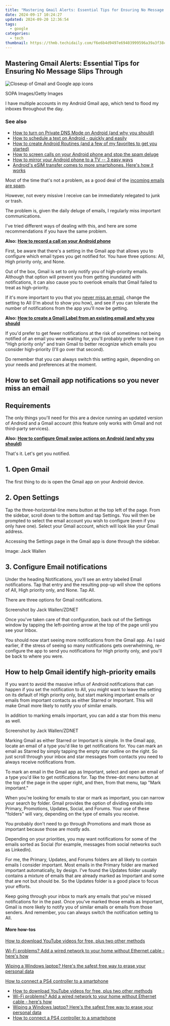 ```yaml
---
title: "Mastering Gmail Alerts: Essential Tips for Ensuring No Message Slips Through"
date: 2024-09-17 10:24:27
updated: 2024-09-20 12:36:54
tags:
  - google
categories:
  - tech
thumbnail: https://thmb.techidaily.com/f6e6b4d9497e69403999596a39a3f38ca99f274b0d3eeb6c66835e6a03fad9ac.jpg
---
```


## Mastering Gmail Alerts: Essential Tips for Ensuring No Message Slips Through

![Closeup of Gmail and Google app icons](https://www.zdnet.com/a/img/resize/b1ffc25e79c4c7f43b4bdb721e4ce4827c02575f/2022/07/28/b79c3bfa-c677-4874-a643-1fd31dd501c4/gmail-and-google-apps.jpg?auto=webp&width=1280)

SOPA Images/Getty Images

I have multiple accounts in my Android Gmail app, which tend to flood my inboxes throughout the day. 

### See also

* [How to turn on Private DNS Mode on Android (and why you should)](https://www.zdnet.com/article/how-to-turn-on-private-dns-mode-on-android-and-why-you-should/)
* [How to schedule a text on Android - quickly and easily](https://www.zdnet.com/article/how-to-schedule-a-text-on-android/)
* [How to create Android Routines (and a few of my favorites to get you started)](https://www.zdnet.com/article/how-to-create-android-routines-and-a-few-of-my-favorites-to-get-you-started/)
* [How to screen calls on your Android phone and stop the spam deluge](https://www.zdnet.com/article/how-to-screen-calls-on-your-android-phone-and-stop-the-spam-deluge/)
* [How to mirror your Android phone to a TV -- 3 easy ways](https://www.zdnet.com/article/how-to-mirror-android-to-tv/)
* [Android's eSIM transfer comes to more smartphones. Here's how it works](https://www.zdnet.com/article/androids-esim-transfer-comes-to-more-smartphones-heres-how-it-works/)

Most of the time that's not a problem, as a good deal of the [incoming emails are spam](https://www.zdnet.com/article/email-is-our-greatest-productivity-tool-thats-why-phishing-is-so-dangerous-to-everyone/). 

However, not every missive I receive can be immediately relegated to junk or trash. 

The problem is, given the daily deluge of emails, I regularly miss important communications. 

I've tried different ways of dealing with this, and here are some recommendations if you have the same problem. 

**Also:** [**How to record a call on your Android phone**](https://www.zdnet.com/article/how-to-record-a-call-on-your-android-phone/)

First, be aware that there's a setting in the Gmail app that allows you to configure which email types you get notified for. You have three options: All, High priority only, and None. 

Out of the box, Gmail is set to only notify you of high-priority emails. Although that option will prevent you from getting inundated with notifications, it can also cause you to overlook emails that Gmail failed to treat as high-priority. 

If it's more important to you that you [never miss an email](https://www.zdnet.com/home-and-office/work-life/how-to-make-sure-people-see-your-important-emails/), change the setting to All (I'm about to show you how), and see if you can tolerate the number of notifications from the app you'll now be getting. 

**Also:** [**How to create a Gmail Label from an existing email and why you should**](https://www.zdnet.com/home-and-office/work-life/how-to-create-a-gmail-label-from-an-existing-email-and-why-you-should/)

If you'd prefer to get fewer notifications at the risk of sometimes not being notified of an email you were waiting for, you'll probably prefer to leave it on "High priority only" and train Gmail to better recognize which emails you consider high-priority (I'll go over that second). 

Do remember that you can always switch this setting again, depending on your needs and preferences at the moment. 

##  How to set Gmail app notifications so you never miss an email 

##  Requirements 

The only things you'll need for this are a device running an updated version of Android and a Gmail account (this feature only works with Gmail and not third-party services). 

**Also:** [**How to configure Gmail swipe actions on Android (and why you should)**](https://www.zdnet.com/article/how-to-configure-gmail-swipe-actions-on-android-and-why-you-should/)

That's it. Let's get you notified. 

## 1\. Open Gmail

The first thing to do is open the Gmail app on your Android device.

## 2\. Open Settings

Tap the three-horizontal-line menu button at the top left of the page. From the sidebar, scroll down to the bottom and tap Settings. You will then be prompted to select the email account you wish to configure (even if you only have one). Select your Gmail account, which will look like your Gmail address.

Accessing the Settings page in the Gmail app is done through the sidebar.

Image: Jack Wallen

## 3\. Configure Email notifications

Under the heading Notifications, you'll see an entry labeled Email notifications. Tap that entry and the resulting pop-up will show the options of All, High priority only, and None. Tap All.

There are three options for Gmail notifications.

Screenshot by Jack Wallen/ZDNET

Once you've taken care of that configuration, back out of the Settings window by tapping the left-pointing arrow at the top of the page until you see your Inbox. 

You should now start seeing more notifications from the Gmail app. As I said earlier, if the stress of seeing so many notifications gets overwhelming, re-configure the app to send you notifications for High priority only, and you'll be back to where you were. 

##  How to help Gmail identify high-priority emails 

If you want to avoid the massive influx of Android notifications that can happen if you set the notification to All, you might want to leave the setting on its default of High priority only, but start marking important emails or emails from important contacts as either Starred or Important. This will make Gmail more likely to notify you of similar emails. 

In addition to marking emails important, you can add a star from this menu as well.

Screenshot by Jack Wallen/ZDNET

Marking Gmail as either Starred or Important is simple. In the Gmail app, locate an email of a type you'd like to get notifications for. You can mark an email as Starred by simply tapping the empty star outline on the right. So just scroll through your inbox and star messages from contacts you need to always receive notifications from. 

To mark an email in the Gmail app as Important, select and open an email of a type you'd like to get notifications for. Tap the three-dot menu button at the top of the page in the upper right, and then, from that menu, tap "Mark important."

When you're looking for emails to star or mark as important, you can narrow your search by folder. Gmail provides the option of dividing emails into Primary, Promotions, Updates, Social, and Forums. Your use of these "folders" will vary, depending on the type of emails you receive. 

You probably don't need to go through Promotions and mark those as important because those are mostly ads. 

Depending on your priorities, you may want notifications for some of the emails sorted as Social (for example, messages from social networks such as LinkedIn). 

For me, the Primary, Updates, and Forums folders are all likely to contain emails I consider important. Most emails in the Primary folder are marked important automatically, by design. I've found the Updates folder usually contains a mixture of emails that are already marked as Important and some that are not but should be. So the Updates folder is a good place to focus your efforts.

Keep going through your inbox to mark any emails that you've missed notifications for in the past. Once you've marked those emails as Important, Gmail is more likely to notify you of similar emails or emails from those senders. And remember, you can always switch the notification setting to All.

#### More how-tos

[How to download YouTube videos for free, plus two other methods](https://www.zdnet.com/article/how-to-download-youtube-videos-for-free-plus-two-other-methods/ "How to download YouTube videos for free, plus two other methods")

[Wi-Fi problems? Add a wired network to your home without Ethernet cable - here's how](https://www.zdnet.com/article/wi-fi-problems-how-to-add-a-wired-network-to-your-home-without-ethernet-cable/ "Wi-Fi problems? Add a wired network to your home without Ethernet cable - here's how")

[Wiping a Windows laptop? Here's the safest free way to erase your personal data](https://www.zdnet.com/article/wiping-a-windows-laptop-heres-the-safest-free-way-to-erase-your-personal-data/ "Wiping a Windows laptop? Here's the safest free way to erase your personal data")

[How to connect a PS4 controller to a smartphone](https://www.zdnet.com/article/how-to-connect-a-ps4-controller-to-a-smartphone/ "How to connect a PS4 controller to a smartphone")

* [How to download YouTube videos for free, plus two other methods](https://www.zdnet.com/article/how-to-download-youtube-videos-for-free-plus-two-other-methods/ "How to download YouTube videos for free, plus two other methods")
* [Wi-Fi problems? Add a wired network to your home without Ethernet cable - here's how](https://www.zdnet.com/article/wi-fi-problems-how-to-add-a-wired-network-to-your-home-without-ethernet-cable/ "Wi-Fi problems? Add a wired network to your home without Ethernet cable - here's how")
* [Wiping a Windows laptop? Here's the safest free way to erase your personal data](https://www.zdnet.com/article/wiping-a-windows-laptop-heres-the-safest-free-way-to-erase-your-personal-data/ "Wiping a Windows laptop? Here's the safest free way to erase your personal data")
* [How to connect a PS4 controller to a smartphone](https://www.zdnet.com/article/how-to-connect-a-ps4-controller-to-a-smartphone/ "How to connect a PS4 controller to a smartphone")

<ins class="adsbygoogle"
     style="display:block"
     data-ad-format="autorelaxed"
     data-ad-client="ca-pub-7571918770474297"
     data-ad-slot="1223367746"></ins>



<ins class="adsbygoogle"
     style="display:block"
     data-ad-client="ca-pub-7571918770474297"
     data-ad-slot="8358498916"
     data-ad-format="auto"
     data-full-width-responsive="true"></ins>
